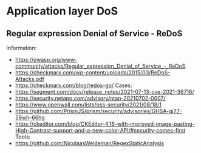 # Application layer DoS
## Regular expression Denial of Service - ReDoS
Information:
* https://owasp.org/www-community/attacks/Regular_expression_Denial_of_Service_-_ReDoS
* https://checkmarx.com/wp-content/uploads/2015/03/ReDoS-Attacks.pdf
* https://checkmarx.com/blog/redos-go/
Cases:
* https://segment.com/docs/release_notes/2021-07-13-cve-2021-36716/
* https://security.netapp.com/advisory/ntap-20210702-0007/
* https://www.openwall.com/lists/oss-security/2021/08/18/1
* https://github.com/PrismJS/prism/security/advisories/GHSA-gj77-59wh-66hg
* https://ckeditor.com/blog/CKEditor-4.16-with-improved-image-pasting-High-Contrast-support-and-a-new-color-API/#security-comes-first
Tools:
* https://github.com/NicolaasWeideman/RegexStaticAnalysis

